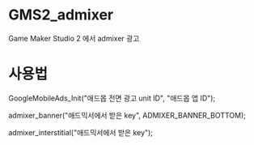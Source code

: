 # GMS2_admixer
Game Maker Studio 2 에서 admixer 광고 

# 사용법

GoogleMobileAds_Init("애드몹 전면 광고 unit ID", "애드몹 앱 ID");

admixer_banner("애드믹서에서 받은 key", ADMIXER_BANNER_BOTTOM);

admixer_interstitial("애드믹서에서 받은 key");

